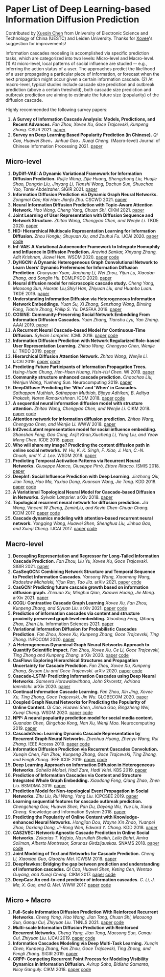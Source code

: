 # Paper List of Deep Learning-based Information Diffusion Prediction

Contributed by [Xueqin Chen](https://scholar.google.com/citations?user=6F-iHFsAAAAJ&hl=zh-CN) from University of Electronic Science and Technology of China (UESTC) and Leiden University. Thanks for [Xovee](https://github.com/Xovee)'s suggestion for improvements!

Information cascades modeling is accomplished via specific prediction tasks, which are categorized into two levels: Micro-level and Macro-level. (1) At micro-level, local patterns of social influence are studied -- e.g., inferring the action status of a user. The approaches predict the likelihood of a user propagating a particular piece of information, or forecast when the next propagation might occur given a certain information cascade. (2) At macro-level, typical studies include cascade size prediction and outbreak prediction (above a certain threshold), both cascade size prediction and outbreak prediction are aiming to estimate the future size (popularity) of the diffusion cascade.

Highly recommended the following survey papers:

1. **A Survey of Information Cascade Analysis: Models, Predictions, and Recent Advances.**
*Fan Zhou, Xovee Xu, Goce Trajcevski, Kunpeng Zhang.*
CSUR 2021. [paper](https://dl.acm.org/doi/pdf/10.1145/3433000)
1. **Survey on Deep Learning Based Popularity Prediction (in Chinese).**
*Qi Cao, Huawei Shen，Jinhua Gao，Xueqi Cheng.* (Macro-level)
Journal of Chinese Information Processing 2021. [paper](http://jcip.cipsc.org.cn/CN/abstract/abstract3082.shtml)
 
## Micro-level
1. **DyDiff-VAE: A Dynamic Variational Framework for Information Diffusion Prediction.**
*Ruijie Wang, Zijie Huang, Shengzhong Liu, Huajie Shao, Dongxin Liu, Jinyang Li, Tianshi Wang, Dachun Sun, Shuochao Yao, Tarek Abdelzaher.*
SIGIR 2021. [paper](https://dl.acm.org/doi/10.1145/3404835.3462934)
1. **Information Diffusion Prediction via Dynamic Graph Neural Networks.**
*Zongmai Cao; Kai Han; Jianfu Zhu.*
CSCWD 2021. [paper](https://ieeexplore.ieee.org/document/9437653/authors#authors)
1. **Neural Information Diffusion Prediction with Topic-Aware Attention Network.**
*Hao Wang, Cheng Yang, Chuan Shi.* CIKM 2021. [paper]()
3. **Joint Learning of User Representation with Diffusion Sequence and Network Structure.**
*Zhitao Wang, Chengyao Chen, and Wenjie Li.*
TKDE 2020. [paper](https://ieeexplore.ieee.org/document/9094385)
1. **HID: Hierarchical Multiscale Representation Learning for Information Diffusion.**
*Zhou Honglu, Shuyuan Xu, and Zouhui Fu.* 
IJCAI 2020. [paper](https://www.ijcai.org/Proceedings/2020/0468.pdf) [code](https://github.com/hongluzhou/HID)
1. **Inf-VAE: A Variational Autoencoder Framework to Integrate Homophily and Influence in Diffusion Prediction.**
*Aravind Sankar, Xinyang Zhang, Adit Krishnan, Jiawei Han.*
WSDM 2020. [paper](https://arxiv.org/pdf/2001.00132.pdf) [code](https://github.com/aravindsankar28/Inf-VAE)
1. **DyHGCN: A Dynamic Heterogeneous Graph Convolutional Network to Learn Users’ Dynamic Preferences for Information Diffusion Prediction.**
*Chunyuan Yuan, Jiacheng Li, Wei Zhou, Yijun Lu, Xiaodan Zhang, and Songlin Hu.*
ECMLPKDD 2020. [paper](https://arxiv.org/pdf/2006.05169.pdf)
1. **Neural diffusion model for microscopic cascade study.**
*Cheng Yang, Maosong Sun, Haoran Liu,Shiyi Han, Zhiyuan Liu, and Huanbo Luan.*
 TKDE 2019. [paper](https://arxiv.org/pdf/1812.08933.pdf)
1. **Understanding Information Diffusion via Heterogeneous Information Network Embeddings.**
*Yuan Su, Xi Zhang, Senzhang Wang, Binxing Fang, Tianle Zhang, Philip S. Yu.*
 DASFAA 2019. [paper](https://link.springer.com/chapter/10.1007/978-3-030-18576-3_30)
1. **COSINE: Community-Preserving Social Network Embedding From Information Diffusion Cascades.**
*Yuan Zhang, Tianshu Lyu, Yan Zhang.*
 AAAI 2019. [paper](https://www.aaai.org/ocs/index.php/AAAI/AAAI18/paper/viewPaper/16364)
1. **A Recurrent Neural Cascade-based Model for Continuous-Time Diffusion.**
*Sylvain Lamprier.*
 ICML 2019. [paper](http://proceedings.mlr.press/v97/lamprier19a.html) [code](https://github.com/lampriers/recCTIC)
1. **Information Diffusion Prediction with Network Regularized Role-based User Representation Learning.**
*Zhitao Wang, Chengyao Chen, Wenjie Li.*
 TKDD 2019. [paper](https://dl.acm.org/citation.cfm?id=3314106)
1. **Hierarchical Diffusion Attention Network.**
*Zhitao Wang, Wenjie Li.*
 IJCAI 2019. [paper](https://pdfs.semanticscholar.org/a8a7/353a42b90d2f43504783dc81ff28c11a9da5.pdf) [code](https://github.com/zhitao-wang/Hierarchical-Diffusion-Attention-Network)
1. **Predicting Future Participants of Information Propagation Trees.**
*Hsing-Huan Chung, Hen-Hsen Huang, Hsin-Hsi Chen.*
 WI 2019. [paper](https://dl.acm.org/citation.cfm?id=3352540)
1. **Community structure enhanced cascade prediction.**
*Chaochao Liu, Wenjun Wang, Yueheng Sun.*
 Neurocomputing 2019. [paper](https://www.sciencedirect.com/science/article/pii/S0925231219307751)
1. **DeepDiffuse: Predicting the 'Who' and 'When' in Cascades.**
*Sathappan Muthiah, Sathappan Muthiah, Bijaya Adhikari, B. Aditya Prakash, Naren Ramakrishnan.*
 ICDM 2018. [paper](http://people.cs.vt.edu/~badityap/papers/deepdiffuse-icdm18.pdf) [code](https://github.com/raihan2108/deep-diffuse)
1. **A sequential neural information diffusion model with structure attention.**
*Zhitao Wang, Chengyao Chen, and Wenjie Li.*
 CIKM 2018. [paper](https://dl.acm.org/doi/10.1145/3269206.3269275) [code](https://github.com/zhitao-wang/Sequential-Neural-Information-Diffusion-Model-with-Structure-Attention)
1. **Attention network for information diffusion prediction.**
*Zhitao Wang, Chengyao Chen, and Wenjie Li.*
 WWW 2018. [paper](https://dl.acm.org/citation.cfm?id=3186931)
1. **Inf2vec:Latent representation model for social influence embedding.**
*Shanshan Feng, Gao Cong, Arijit Khan,Xiucheng Li, Yong Liu, and Yeow Meng Chee.*
 ICDE 2018. [paper](https://ieeexplore.ieee.org/document/8509310)
1. **Who will share my image? Predicting the content diffusion path in online social networks.**
*W. Hu, K. K. Singh, F. Xiao, J. Han, C.-N. Chuah, and Y. J. Lee.*
 WSDM 2018. [paper](https://arxiv.org/pdf/1705.09275.pdf)
1. **Predicting Temporal Activation Patterns via Recurrent Neural Networks.**
*Giuseppe Manco, Giuseppe Pirrò, Ettore Ritacco.*
 ISMIS 2018. [paper](https://link.springer.com/chapter/10.1007/978-3-030-01851-1_33)
1. **DeepInf: Social Influence Prediction with Deep Learning.**
*Jiezhong Qiu, Jian Tang, Hao Ma, Yuxiao Dong, Kuansan Wang, Jie Tang.*
 KDD 2018. [paper](https://arxiv.org/pdf/1807.05560.pdf) [code](https://github.com/xptree/DeepInf)
1. **A Variational Topological Neural Model for Cascade-based Diffusion in Networks.**
*Sylvain Lamprier.*
 arXiv 2018. [paper](https://arxiv.org/pdf/1812.10962.pdf)
1. **Topological recurrent neural network for diffusion prediction.**
*Jia Wang, Vincent W Zheng, ZeminLiu, and Kevin Chen-Chuan Chang.*
 ICDM 2017. [paper](https://arxiv.org/pdf/1711.10162.pdf)  [code](https://github.com/vwz/topolstm)
1. **Cascade dynamics modeling with attention-based recurrent neural network.**
*Yongqing Wang, Huawei Shen, Shenghua Liu, Jinhua Gao, and Xueqi Cheng.*
 IJCAI 2017. [paper](https://www.ijcai.org/proceedings/2017/0416.pdf)  [code](https://github.com/Allen517/cyanrnn_project)

## Macro-level
1. **Decoupling Representation and Regressor for Long-Tailed Information Cascade Prediction.**
*Fan Zhou, Liu Yu, Xovee Xu, Goce Trajcevski.*
SIGIR 2021. [paper](https://dl.acm.org/doi/10.1145/3404835.3463104)
1. **CasSeqGCN: Combining Network Structure and Temporal Sequence to Predict Information Cascades.**
*Yansong Wang, Xiaomeng Wang, Radosław Michalski, Yijun Ran, Tao Jia.*
arXiv 2021. [paper](https://arxiv.org/abs/2110.06836) [code](https://github.com/MrYansong/CasSeqGCN)
1. **CasGCN: Predicting future cascade growth based on information diffusion graph.**
*Zhixuan Xu, Minghui Qian, Xiaowei Huang, Jie Meng.* arXiv 2021. [paper](https://arxiv.org/abs/2009.05152)
1. **CCGL: Contrastive Cascade Graph Learning**
*Xovee Xu, Fan Zhou, Kunpeng Zhang, and Siyuan Liu.*
arXiv 2021. [paper](https://arxiv.org/pdf/2107.12576.pdf) [code](https://github.com/Xovee/ccgl)
1. **Prediction of information cascades via content and structure proximity preserved graph level embedding.**
*Xiaodong Feng, Qihang Zhao, Zhen Liu.* Information Sciences 2021. [paper](https://www.sciencedirect.com/science/article/pii/S0020025520312408)
1. **Variational Information Diffusion for Probabilistic Cascades Prediction.**
*Fan Zhou, Xovee Xu, Kunpeng Zhang, Goce Trajcevski, Ting Zhong.*
INFOCOM 2020. [paper](https://ieeexplore.ieee.org/document/9155349)
1. **A Heterogeneous Dynamical Graph Neural Networks Approach to Quantify Scientific Impact.**
*Fan Zhou, Xovee Xu, Ce Li, Goce Trajcevski, Ting Zhong and Kunpeng Zhang.*
arXiv 2020. [paper](https://xovee.cn/archive/paper/arXiv_20_HDGNN_Xovee.pdf) [code](https://github.com/Xovee/hdgnn)
1. **CasFlow: Exploring Hierarchical Structures and Propagation Uncertainty for Cascade Prediction.**
*Fan Zhou, Xovee Xu, Kunpeng Zhang, Siyuan Liu and Goce Trajcevski.*
arXiv 2020. [paper]() [code](https://github.com/Xovee/casflow)
1. **Cascade-LSTM: Predicting Information Cascades using Deep Neural Networks.**
*Sameera Horawalavithana, John Skvoretz, Adriana Iamnitchi.*
arXiv 2020. [paper](https://arxiv.org/pdf/2004.12373.pdf)
1. **Continual Information Cascade Learning.**
*Fan Zhou, Xin Jing, Xovee Xu, Ting Zhong, Goce Trajcevski, Jin Wu.*
GLOBECOM 2020. [paper](https://ieeexplore.ieee.org/abstract/document/9322124)
1. **Coupled Graph Neural Networks for Predicting the Popularity of Online Content.**
*Qi Cao, Huawei Shen, Jinhua Gao, Bingzheng Wei, Xueqi Cheng.*
 WSDM 2020. [paper](https://dl.acm.org/doi/pdf/10.1145/3336191.3371834) [code](https://github.com/CaoQi92/CoupledGNN)
1. **NPP: A neural popularity prediction model for social media content.**
*Guandan Chen, Qingchao Kong, Nan Xu, Wenji Mao.*
 Neurocomputing 2019. [paper](https://www.sciencedirect.com/science/article/pii/S0925231218314942)
 1. **Cascade2vec: Learning Dynamic Cascade Representation by Recurrent Graph Neural Networks.**
*Zhenhua Huang, Zhenyu Wang, Rui Zhang.*
 IEEE Access 2019. [paper](https://ieeexplore.ieee.org/abstract/document/8846015) [code](https://github.com/zhenhuascut/Cascade2vec)
1. **Information Diffusion Prediction via Recurrent Cascades Convolution.**
*Xueqin Chen, Fan Zhou, Kunpeng Zhang, Goce Trajcevski, Ting Zhong, and Fengli Zhang.*
 IEEE ICDE 2019. [paper](https://ieeexplore.ieee.org/abstract/document/8731564) [code](https://github.com/ChenNed/CasCN)
1. **Deep Learning Approach on Information Diffusion in Heterogeneous Networks.**
*Soheila Molaei, Hadi Zare, Hadi Veisi.*
 KBS 2019. [paper](https://arxiv.org/pdf/1902.08810.pdf)
1. **Prediction of Information Cascades via Content and Structure Integrated Whole Graph Embedding.**
*Xiaodong Feng, Qiang Zhao, Zhen Liu.*
 BSMDMA 2019. [paper](https://www.comp.hkbu.edu.hk/~xinhuang/BSMDMA2019/3.pdf)
1. **Prediction Model for Non-topological Event Propagation in Social Networks.**
*Zitu Liu, Rui Wang, Yong Liu.*
 ICPCSEE 2019. [paper](https://link.springer.com/chapter/10.1007/978-981-15-0118-0_19)
1. **Learning sequential features for cascade outbreak prediction.**
*Chengcheng Gou, Huawei Shen, Pan Du, Dayong Wu, Yue Liu, Xueqi Cheng.*
 Knowledge and Information System 2018. [paper](https://link.springer.com/article/10.1007/s10115-017-1143-0)
1. **Predicting the Popularity of Online Content with Knowledge-enhanced Neural Networks.**
*Hongjian Dou, Wayne Xin Zhao, Yuanpei Zhao, Daxiang Dong, Ji-Rong Wen, Edward Y. Chang.*
 KDD 2018. [paper](https://www.kdd.org/kdd2018/files/deep-learning-day/DLDay18_paper_8.pdf)
1. **CAS2VEC: Network-Agnostic Cascade Prediction in Online Social Networks.**
*Zekarias T. Kefato, Nasrullah Sheikh, Leila Bahri, Amira Soliman, Alberto Montresor, Sarunas Girdzijauskas.*
 SNAMS 2018. [paper](https://people.kth.se/~sarunasg/Papers/Kefato2018cas2vec.pdf) [code](https://github.com/zekarias-tilahun/cas2vec)
1. **Joint Modeling of Text and Networks for Cascade Prediction.**
*Cheng Li, Xiaoxiao Guo, Qiaozhu Mei.*
 ICWSM 2018. [paper](https://www.aaai.org/ocs/index.php/ICWSM/ICWSM18/paper/viewFile/17804/17070)
1. **DeepHawkes: Bridging the gap between prediction and understanding of information cascades.**
*Qi Cao, Huawei Shen, Keting Cen, Wentao Ouyang, and Xueqi Cheng.*
 CIKM 2017. [paper](https://dl.acm.org/doi/10.1145/3132847.3132973) [code](https://github.com/CaoQi92/DeepHawkes)
1. **DeepCas: An end-to-end predictor of information cascades.**
*C. Li, J. Ma, X. Guo, and Q. Mei.*
 WWW 2017. [paper](https://arxiv.org/pdf/1611.05373.pdf)  [code](https://github.com/chengli-um/DeepCas)


## Micro + Macro
1. **Full-Scale Information Diffusion Prediction With Reinforced Recurrent Networks.**
*Cheng Yang, Hao Wang, Jian Tang, Chuan Shi, Maosong Sun, Ganqu Cui, Zhiyuan Liu.* TNNLS 2021. [paper](https://ieeexplore.ieee.org/abstract/document/9526884) [code](https://github.com/albertyang33/FOREST)
1. **Multi-scale Information Diffusion Prediction with Reinforced Recurrent Networks.**
*Cheng Yang, Jian Tang, Maosong Sun, Ganqu Cui, Zhiyuan Liu.*
IJCAI 2019. [paper](https://www.ijcai.org/proceedings/2019/0560.pdf) [code](https://github.com/albertyang33/FOREST)
1. **Information Cascades Modeling via Deep Multi-Task Learning.**
*Xueqin Chen,  Kunpeng Zhang, Fan Zhou, Goce Trajcevski, Ting Zhong, and Fengli Zhang.*
 SIGIR 2019. [paper](https://dl.acm.org/citation.cfm?id=3331288)
1. **CRPP: Competing Recurrent Point Process for Modeling Visibility Dynamics in Information Diffusion.**
*Avirup Saha, Bidisha Samanta, Niloy Ganguly.*
 CIKM 2018. [paper](https://dl.acm.org/doi/abs/10.1145/3269206.3271726)  [code](https://github.com/ASCARATHIRA/CRPP)






